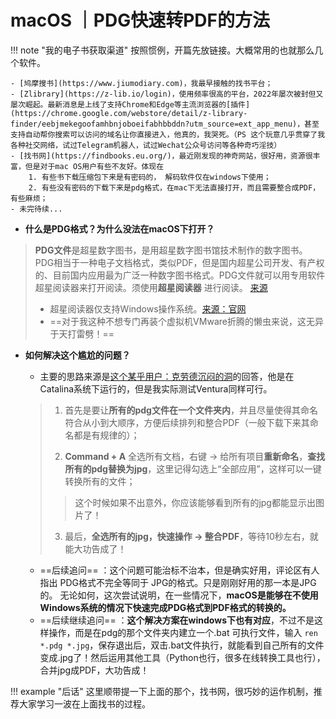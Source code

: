 # macOS ｜PDG快速转PDF的方法


!!! note "我的电子书获取渠道"
    按照惯例，开篇先放链接。大概常用的也就那么几个软件。

    - [鸠摩搜书](https://www.jiumodiary.com)，我最早接触的找书平台； 
    - [Zlibrary](https://z-lib.io/login)，使用频率很高的平台，2022年屡次被封但又屡次崛起。最新消息是上线了支持Chrome和Edge等主流浏览器的[插件](https://chrome.google.com/webstore/detail/z-library-finder/eebjmekegoofamhbnjoboeifabhbbddn?utm_source=ext_app_menu)，甚至支持自动帮你搜索可以访问的域名让你直接进入，他真的，我哭死。（PS 这个玩意几乎贯穿了我各种社交网络，试过Telegram机器人，试过Wechat公众号访问等各种奇巧淫技）
    - [找书网](https://findbooks.eu.org/)，最近刚发现的神奇网站，很好用，资源很丰富，但是对于mac OS用户有些不友好。体现在
        1. 有些书下载压缩包下来是有密码的， 解码软件仅在windows下使用；
        2. 有些没有密码的下载下来是pdg格式，在mac下无法直接打开，而且需要整合成PDF，有些麻烦；
    - 未完待续...



- **什么是PDG格式？为什么没法在macOS下打开？**
> **PDG文件**是超星数字图书，是用超星数字图书馆技术制作的数字图书。PDG相当于一种电子文档格式，类似PDF，但是国内超星公司开发、有产权的、目前国内应用最为广泛一种数字图书格式。PDG文件就可以用专用软件超星阅读器来打开阅读。须使用**超星阅读器** 进行阅读。 [来源](https://product.pconline.com.cn/itbk/software/dnyw/1524/15242993.html)
>
> - 超星阅读器仅支持Windows操作系统。[来源：官网](http://ssreader.chaoxing.com)
> - ==对于我这种不想专门再装个虚拟机VMware折腾的懒虫来说，这无异于天打雷劈！==

- **如何解决这个尴尬的问题？**
   - 主要的思路来源是[这个某乎用户：克劳德沉闷的洞](https://www.zhihu.com/question/52456098/answer/2754656927)的回答，他是在Catalina系统下运行的，但是我实际测试Ventura同样可行。
    
    >
    > 1. 首先是要让**所有的pdg文件在一个文件夹内**，并且尽量使得其命名符合从小到大顺序，方便后续排列和整合PDF（一般下载下来其命名都是有规律的）；
    > 
    > 2. **Command + A** 全选所有文档，右键 -> 给所有项目**重新命名**，**查找所有的pdg替换为jpg**，这里记得勾选上“全部应用”，这样可以一键转换所有的文件；
    > > 这个时候如果不出意外，你应该能够看到所有的jpg都能显示出图片了！
    > 3. 最后，**全选所有的jpg，快速操作 -> 整合PDF**，等待10秒左右，就能大功告成了！


    - ==后续追问== ：这个问题可能治标不治本，但是确实好用，评论区有人指出 PDG格式不完全等同于 JPG的格式。只是刚刚好用的那一本是JPG的。 无论如何，这次尝试说明，在一些情况下，**macOS是能够在不使用Windows系统的情况下快速完成PDG格式到PDF格式的转换的。**
    - ==后续继续追问== ：**这个解决方案在windows下也有对应**，不过不是这样操作，而是在pdg的那个文件夹内建立一个.bat 可执行文件，输入 `ren *.pdg *.jpg`，保存退出后，双击.bat文件执行，就能看到自己所有的文件变成.jpg了！然后运用其他工具（Python也行，很多在线转换工具也行），合并jpg成PDF，大功告成！

!!! example "后话"
    这里顺带提一下上面的那个，找书网，很巧妙的运作机制，推荐大家学习一波在上面找书的过程。


